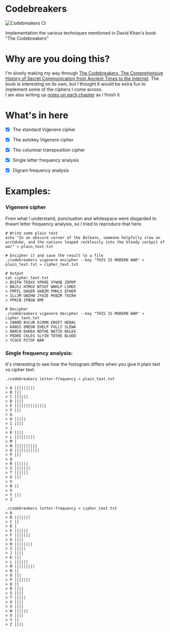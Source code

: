 # Codebreakers

![Codebreakers CI](https://github.com/eanyanwu/codebreakers/workflows/Codebreakers%20CI/badge.svg)

Implementation the various techniques mentioned in David Khan's book "The Codebreakers"

# Why are you doing this?

I'm slowly making my way through [The Codebreakers, The Comprehensive History of Secret Communication from Ancient Times to the Internet](https://en.wikipedia.org/wiki/The_Codebreakers). The book is interesting on its own, but I thought it would be extra fun to implement some of the ciphers I come across.  
I am also writing up [notes on each chapter](https://ezeanyinabia.wordpress.com/2020/04/25/the-codebreakers-by-david-khan/) as I finish it


# What's in here

- [x] The standard Vigenere cipher
- [x] The autokey Vigenere cipher
- [x] The columnar transposition cipher
- [x] Single letter frequency analysis
- [x] Digram frequency analysis


# Examples:

### Vigenere cipher

From what I understand, punctuation and whitespace were disgarded to thwart letter frequency analysis, so I tried to reproduce that here.

```
# Write some plain text
echo "In an obscure corner of the Balkans, someone helpfully slew an archduke, and the nations leaped recklessly into the bloody cockpit of war" > plain_text.txt

# Encipher it and save the result to a file
./codebreakers vigenere encipher --key "THIS IS MODERN WAR" < plain_text.txt > cipher_text.txt

# Output
cat cipher_text.txt
> BUIFW TEQXV VPKRE XYWXB ZQPDP
> BNJSJ HTMGV WTSOT WHHLP LSMOI
> FMFFL UHGER GKBZM FMHLS EFHER
> ILLJM UWZHW JYUIE MVBZM TXCRH
> PPKCB IPBGN OMF

# Decipher
./codebreakers vigenere decipher --key "THIS IS MODERN WAR" < cipher_text.txt
> INANO BSCUR ECORN EROFT HEBAL
> KANSS OMEON EHELP FULLY SLEWA
> NARCH DUKEA NDTHE NATIO NSLEA
> PEDRE CKLES SLYIN TOTHE BLOOD
> YCOCK PITOF WAR
```

### Single frequency analysis:

It's interesting to see how the histogram differs when you give it plain text vs cipher text.

```
./codebreakers letter-frequency < plain_text.txt

> A |||||||||
> B |||
> C ||||||
> D ||||
> E ||||||||||||||
> F |||
> G
> H |||||
> I ||||
> J
> K ||||
> L |||||||||
> M |
> N ||||||||||
> O |||||||||||
> P |||
> Q
> R ||||||
> S |||||||
> T ||||||
> U |||
> V
> W ||
> X
> Y |||
> Z

./codebreakers letter-frequency < cipher_text.txt
> A
> B |||||||
> C ||
> D |
> E ||||||
> F |||||||
> G ||||
> H ||||||||
> I |||||
> J ||||
> K |||
> L ||||||
> M |||||||||
> N ||
> O |||
> P |||||||
> Q ||
> R ||||
> S ||||
> T |||||
> U ||||
> V ||||
> W ||||||
> X ||||
> Y ||
> Z ||||
```